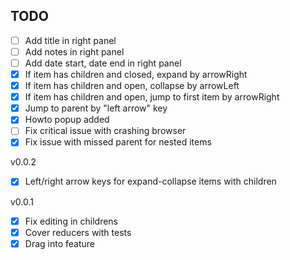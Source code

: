 TODO
----

 - [ ] Add title in right panel
 - [ ] Add notes in right panel
 - [ ] Add date start, date end in right panel
 - [X] If item has children and closed, expand by arrowRight
 - [X] If item has children and open, collapse by arrowLeft
 - [X] If item has children and open, jump to first item by arrowRight
 - [X] Jump to parent by "left arrow" key
 - [X] Howto popup added
 - [ ] Fix critical issue with crashing browser
 - [X] Fix issue with missed parent for nested items

v0.0.2

 - [X] Left/right arrow keys for expand-collapse items with children

v0.0.1

 - [X] Fix editing in childrens
 - [X] Cover reducers with tests
 - [X] Drag into feature
